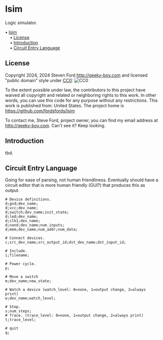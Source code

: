 # lsim
Logic simulator.

<!-- mdtoc-start -->
&bull; [lsim](#lsim)  
&nbsp;&nbsp;&nbsp;&nbsp;&bull; [License](#license)  
&nbsp;&nbsp;&nbsp;&nbsp;&bull; [Introduction](#introduction)  
&nbsp;&nbsp;&nbsp;&nbsp;&bull; [Circuit Entry Language](#circuit-entry-language)  
<!-- TOC created by '../mdtoc/mdtoc.pl README.md' (see https://github.com/fordsfords/mdtoc) -->
<!-- mdtoc-end -->

## License

Copyright 2024, 2024 Steven Ford http://geeky-boy.com and licensed
"public domain" style under
[CC0](http://creativecommons.org/publicdomain/zero/1.0/): 
![CC0](https://licensebuttons.net/p/zero/1.0/88x31.png "CC0")

To the extent possible under law, the contributors to this project have
waived all copyright and related or neighboring rights to this work.
In other words, you can use this code for any purpose without any
restrictions.  This work is published from: United States.  The project home
is https://github.com/fordsfords/lsim

To contact me, Steve Ford, project owner, you can find my email address
at http://geeky-boy.com.  Can't see it?  Keep looking.

## Introduction

tbd.

## Circuit Entry Language

Going for ease of parsing, not human friendliness.
Eventually should have a circuit editor that is more human
friendly (GUI?) that produces this as output.

````
# Device definitions.
d;gnd;dev_name;
d;vcc;dev_name;
d;switch;dev_name;init_state;
d;led;dev_name;
d;clk1;dev_name;
d;nand;dev_name;num_inputs;
d;mem;dev_name;num_addr;num_data;

# Connect devices.
c;src_dev_name;src_output_id;dst_dev_name;dst_input_id;

# Include.
i;filename;

# Power cycle.
p;

# Move a switch
m;dev_name;new_state;

# Watch a device (watch_level: 0=none, 1=output change, 2=always print)
w;dev_name;watch_level;

# Step.
s;num_steps;
# Trace. (trace_level: 0=none, 1=output change, 2=always print)
t;trace_level;

# quit
q;
````
